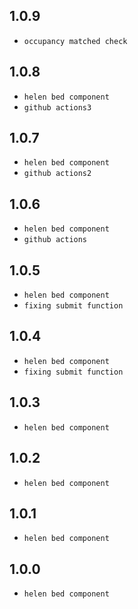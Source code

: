 ## 1.0.9

- `occupancy matched check`

## 1.0.8

- `helen bed component`
- `github actions3`

## 1.0.7

- `helen bed component`
- `github actions2`

## 1.0.6

- `helen bed component`
- `github actions`

## 1.0.5

- `helen bed component`
- `fixing submit function`

## 1.0.4

- `helen bed component`
- `fixing submit function`

## 1.0.3

- `helen bed component`

## 1.0.2

- `helen bed component`

## 1.0.1

- `helen bed component`

## 1.0.0

- `helen bed component`
